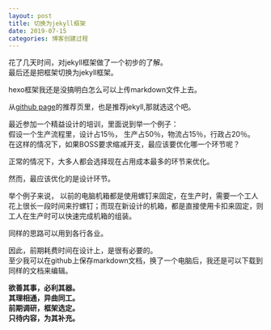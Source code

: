 ```yaml
---
layout: post
title: 切换为jekyll框架 
date: 2019-07-15
categories: 博客创建过程
---
```


花了几天时间，对jekyll框架做了一个初步的了解。  
最后还是把框架切换为jekyll框架。

hexo框架我还是没搞明白怎么可以上传markdown文件上去。

从[github page](https://pages.github.com)的推荐页里，也是推荐jekyll,那就选这个吧。


最近参加一个精益设计的培训，里面说到举一个例子：  
假设一个生产流程里，设计占15％， 生产占50％，物流占15％，行政占20％。  
在这样的情况下，如果BOSS要求缩减开支，最应该要优化哪一个环节呢？

正常的情况下，大多人都会选择现在占用成本最多的环节来优化。

然而，最应该优化的是设计环节。

举个例子来说， 以前的电脑机箱都是使用螺钉来固定，在生产时，需要一个工人花上很长一段时间来拧螺钉；而现在新设计的机箱，都是直接使用卡扣来固定，则工人在生产时可以快速完成机箱的组装。

同样的思路可以用到各行各业。

因此，前期耗费时间在设计上，是很有必要的。  
至少我可以在github上保存markdown文档，换了一个电脑后，我还是可以下载到同样的文档来编辑。


**欲善其事，必利其器。**  
**其理相通，异曲同工。**  
**前期调研，框架选定。**  
**只待内容，为其补充。**  


